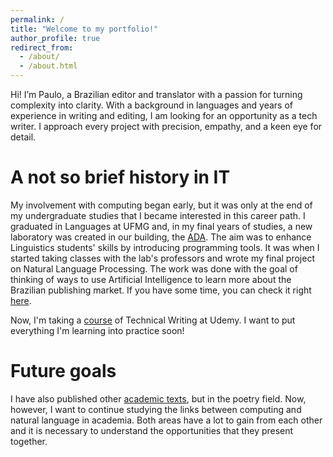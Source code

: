 ```yaml
---
permalink: /
title: "Welcome to my portfolio!"
author_profile: true
redirect_from: 
  - /about/
  - /about.html
---
```


Hi! I’m Paulo, a Brazilian editor and translator with a passion for turning complexity into clarity. With a background in languages and years of experience in writing and editing, I am looking for an opportunity as a tech writer. I approach every project with precision, empathy, and a keen eye for detail.

A not so brief history in IT
======

My involvement with computing began early, but it was only at the end of my undergraduate studies that I became interested in this career path. I graduated in Languages at UFMG and, in my final years of studies, a new laboratory was created in our building, the [ADA](http://www.letras.ufmg.br/nucleos/ada/). The aim was to enhance Linguistics students' skills by introducing programming tools. It was when I started taking classes with the lab's professors and wrote my final project on Natural Language Processing. The work was done with the goal of thinking of ways to use Artificial Intelligence to learn more about the Brazilian publishing market. If you have some time, you can check it right [here](https://paulocntlc.github.io//paulocantalice.github.io//files/TCC.pdf).

Now, I'm taking a [course](https://www.udemy.com/course/start-your-career-as-user-assistance-developer/?couponCode=CMCPSALE24) of Technical Writing at Udemy. I want to put everything I'm learning into practice soon!

Future goals
======
I have also published other [academic texts](https://ufmg.academia.edu/PauloCantalice), but in the poetry field. Now, however, I want to continue studying the links between computing and natural language in academia. Both areas have a lot to gain from each other and it is necessary to understand the opportunities that they present together.